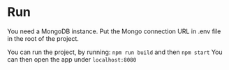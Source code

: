 # Run
You need a MongoDB instance. Put the Mongo connection URL in .env file in the root of the project.

You can run the project, by running:
`npm run build` and then `npm start`
You can then open the app under `localhost:8080`